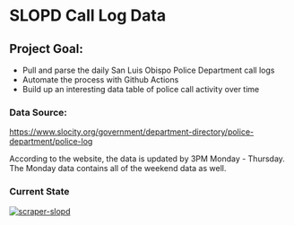 # SLOPD Call Log Data

## Project Goal: 
  + Pull and parse the daily San Luis Obispo Police Department call logs 
  + Automate the process with Github Actions
  + Build up an interesting data table of police call activity over time

### Data Source:
https://www.slocity.org/government/department-directory/police-department/police-log

According to the website, the data is updated by 3PM Monday - Thursday. The Monday data contains all of the weekend data as well.

### Current State
[![scraper-slopd](https://github.com/nagol/SLOPD_data/actions/workflows/main.yml/badge.svg)](https://github.com/nagol/SLOPD_data/actions/workflows/main.yml)
